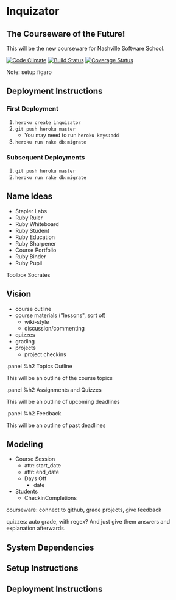 # Inquizator

## The Courseware of the Future!

This will be the new courseware for Nashville Software School.

[![Code Climate](https://codeclimate.com/repos/5307947ce30ba0586c0036b3/badges/96fc8f2654322baed5fc/gpa.png)](https://codeclimate.com/repos/5307947ce30ba0586c0036b3/feed)
[![Build Status](https://travis-ci.org/elizabrock/coursewareofthefuture.png?branch=master)](https://travis-ci.org/elizabrock/coursewareofthefuture)
[![Coverage Status](https://coveralls.io/repos/elizabrock/coursewareofthefuture/badge.png?branch=master)](https://coveralls.io/r/elizabrock/coursewareofthefuture?branch=master)

Note: setup figaro

## Deployment Instructions

### First Deployment

1. `heroku create inquizator`
2. `git push heroku master`
    * You may need to run `heroku keys:add`
3. `heroku run rake db:migrate`

### Subsequent Deployments

1. `git push heroku master`
2. `heroku run rake db:migrate`

## Name Ideas

* Stapler Labs
* Ruby Ruler
* Ruby Whiteboard
* Ruby Student
* Ruby Education
* Ruby Sharpener
* Course Portfolio
* Ruby Binder
* Ruby Pupil


Toolbox
Socrates

## Vision

* course outline
* course materials ("lessons", sort of)
  * wiki-style
  * discussion/commenting
* quizzes
* grading
* projects
  * project checkins

.panel
  %h2 Topics Outline

  This will be an outline of the course topics

.panel
  %h2 Assignments and Quizzes

  This will be an outline of upcoming deadlines

.panel
  %h2 Feedback

  This will be an outline of past deadlines


## Modeling

* Course Session
  * attr: start_date
  * attr: end_date
  * Days Off
    * date
* Students
  * CheckinCompletions


courseware:  connect to github, grade projects, give feedback

quizzes: auto grade, with regex? And just give them answers and explanation afterwards.


## System Dependencies

## Setup Instructions

## Deployment Instructions
